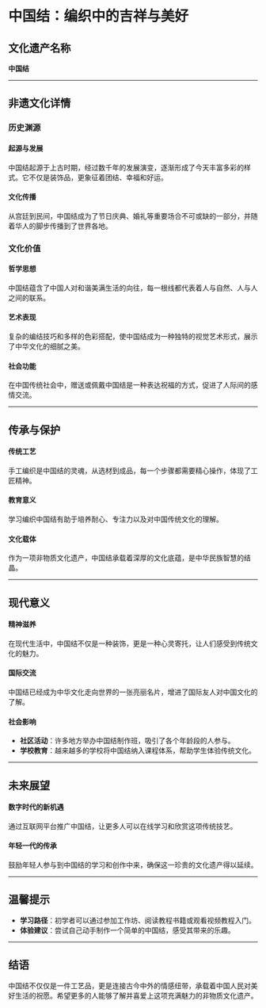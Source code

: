 # 中国结：编织中的吉祥与美好

## 文化遗产名称
**中国结**

---

## 非遗文化详情

### 历史渊源
#### 起源与发展
中国结起源于上古时期，经过数千年的发展演变，逐渐形成了今天丰富多彩的样式。它不仅是装饰品，更象征着团结、幸福和好运。

#### 文化传播
从宫廷到民间，中国结成为了节日庆典、婚礼等重要场合不可或缺的一部分，并随着华人的脚步传播到了世界各地。

### 文化价值
#### 哲学思想
中国结蕴含了中国人对和谐美满生活的向往，每一根线都代表着人与自然、人与人之间的联系。

#### 艺术表现
复杂的编结技巧和多样的色彩搭配，使中国结成为一种独特的视觉艺术形式，展示了中华文化的细腻之美。

#### 社会功能
在中国传统社会中，赠送或佩戴中国结是一种表达祝福的方式，促进了人际间的感情交流。

---

## 传承与保护
#### 传统工艺
手工编织是中国结的灵魂，从选材到成品，每一个步骤都需要精心操作，体现了工匠精神。

#### 教育意义
学习编织中国结有助于培养耐心、专注力以及对中国传统文化的理解。

#### 文化载体
作为一项非物质文化遗产，中国结承载着深厚的文化底蕴，是中华民族智慧的结晶。

---

## 现代意义
#### 精神滋养
在现代生活中，中国结不仅是一种装饰，更是一种心灵寄托，让人们感受到传统文化的魅力。

#### 国际交流
中国结已经成为中华文化走向世界的一张亮丽名片，增进了国际友人对中国文化的了解。

#### 社会影响
- **社区活动**：许多地方举办中国结制作班，吸引了各个年龄段的人参与。
- **学校教育**：越来越多的学校将中国结纳入课程体系，帮助学生体验传统文化。

---

## 未来展望
#### 数字时代的新机遇
通过互联网平台推广中国结，让更多人可以在线学习和欣赏这项传统技艺。

#### 年轻一代的传承
鼓励年轻人参与到中国结的学习和创作中来，确保这一珍贵的文化遗产得以延续。

---

## 温馨提示
- **学习路径**：初学者可以通过参加工作坊、阅读教程书籍或观看视频教程入门。
- **体验建议**：尝试自己动手制作一个简单的中国结，感受其带来的乐趣。

---

## 结语
中国结不仅仅是一件工艺品，更是连接古今中外的情感纽带，承载着中国人民对美好生活的祝愿。希望更多的人能够了解并喜爱上这项充满魅力的非物质文化遗产。